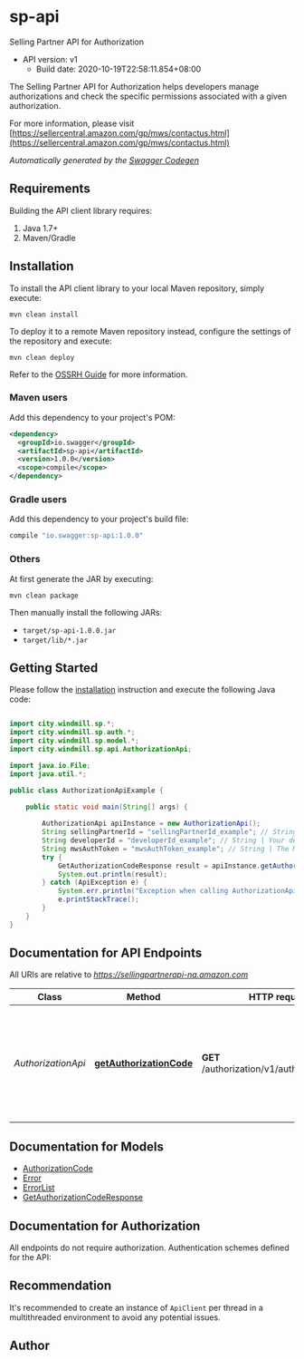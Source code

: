 # sp-api

Selling Partner API for Authorization
- API version: v1
  - Build date: 2020-10-19T22:58:11.854+08:00

The Selling Partner API for Authorization helps developers manage authorizations and check the specific permissions associated with a given authorization.

  For more information, please visit [https://sellercentral.amazon.com/gp/mws/contactus.html](https://sellercentral.amazon.com/gp/mws/contactus.html)

*Automatically generated by the [Swagger Codegen](https://github.com/swagger-api/swagger-codegen)*


## Requirements

Building the API client library requires:
1. Java 1.7+
2. Maven/Gradle

## Installation

To install the API client library to your local Maven repository, simply execute:

```shell
mvn clean install
```

To deploy it to a remote Maven repository instead, configure the settings of the repository and execute:

```shell
mvn clean deploy
```

Refer to the [OSSRH Guide](http://central.sonatype.org/pages/ossrh-guide.html) for more information.

### Maven users

Add this dependency to your project's POM:

```xml
<dependency>
  <groupId>io.swagger</groupId>
  <artifactId>sp-api</artifactId>
  <version>1.0.0</version>
  <scope>compile</scope>
</dependency>
```

### Gradle users

Add this dependency to your project's build file:

```groovy
compile "io.swagger:sp-api:1.0.0"
```

### Others

At first generate the JAR by executing:

```shell
mvn clean package
```

Then manually install the following JARs:

* `target/sp-api-1.0.0.jar`
* `target/lib/*.jar`

## Getting Started

Please follow the [installation](#installation) instruction and execute the following Java code:

```java

import city.windmill.sp.*;
import city.windmill.sp.auth.*;
import city.windmill.sp.model.*;
import city.windmill.sp.api.AuthorizationApi;

import java.io.File;
import java.util.*;

public class AuthorizationApiExample {

    public static void main(String[] args) {
        
        AuthorizationApi apiInstance = new AuthorizationApi();
        String sellingPartnerId = "sellingPartnerId_example"; // String | The seller ID of the seller for whom you are requesting Selling Partner API authorization. This must be the seller ID of the seller who authorized your application on the Marketplace Appstore.
        String developerId = "developerId_example"; // String | Your developer ID. This must be one of the developer ID values that you provided when you registered your application in Developer Central.
        String mwsAuthToken = "mwsAuthToken_example"; // String | The MWS Auth Token that was generated when the seller authorized your application on the Marketplace Appstore.
        try {
            GetAuthorizationCodeResponse result = apiInstance.getAuthorizationCode(sellingPartnerId, developerId, mwsAuthToken);
            System.out.println(result);
        } catch (ApiException e) {
            System.err.println("Exception when calling AuthorizationApi#getAuthorizationCode");
            e.printStackTrace();
        }
    }
}

```

## Documentation for API Endpoints

All URIs are relative to *https://sellingpartnerapi-na.amazon.com*

Class | Method | HTTP request | Description
------------ | ------------- | ------------- | -------------
*AuthorizationApi* | [**getAuthorizationCode**](docs/AuthorizationApi.md#getAuthorizationCode) | **GET** /authorization/v1/authorizationCode | Returns the Login with Amazon (LWA) authorization code for an existing Amazon MWS authorization.


## Documentation for Models

 - [AuthorizationCode](docs/AuthorizationCode.md)
 - [Error](docs/Error.md)
 - [ErrorList](docs/ErrorList.md)
 - [GetAuthorizationCodeResponse](docs/GetAuthorizationCodeResponse.md)


## Documentation for Authorization

All endpoints do not require authorization.
Authentication schemes defined for the API:

## Recommendation

It's recommended to create an instance of `ApiClient` per thread in a multithreaded environment to avoid any potential issues.

## Author



